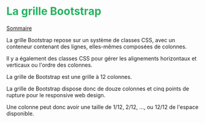 # <div style="color: #26B260">**La grille Bootstrap**</div>

[Sommaire](./00-Sommaire.md)

La grille Bootstrap repose sur un système de classes CSS, avec un conteneur contenant des lignes, elles-mêmes composées de colonnes.

Il y a également des classes CSS pour gérer les alignements horizontaux et verticaux ou l'ordre des colonnes.

La grille de Bootstrap est une grille à 12 colonnes.

La grille de Bootstrap dispose donc de douze colonnes et cinq points de rupture pour le responsive web design.

Une colonne peut donc avoir une taille de 1/12, 2/12, ..., ou 12/12 de l'espace disponible.
